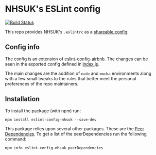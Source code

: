 # NHSUK's ESLint config

[![Build Status](https://travis-ci.org/nhsuk/eslint-config-nhsuk.svg?branch=master)](https://travis-ci.org/nhsuk/eslint-config-nhsuk)

This repo provides NHSUK's `.eslintrc` as a [shareable config](http://eslint.org/docs/developer-guide/shareable-configs).

## Config info

The config is an extension of
[eslint-config-airbnb](https://www.npmjs.com/package/eslint-config-airbnb). The
changes can be seen in the exported config defined in [index.js](index.js).

The main changes are the addition of `node` and `mocha` environments along with
a few small tweaks to the rules that better meet the personal preferences of
the repo maintainers.

## Installation

To install the package (with npm) run:

```
npm install eslint-config-nhsuk --save-dev
```

This package relies upon several other packages. These are the
[Peer Dependencies](https://nodejs.org/en/blog/npm/peer-dependencies/).
To get a list of the peerDependencies run the following command:

```
npm info eslint-config-nhsuk peerDependencies
```
